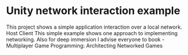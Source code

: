 # Unity network interaction example
This project shows a simple application interaction over a local network. Host Client
This simple example shows one approach to implementing networking.
Also for deep immersion I advise everyone to book - 	Multiplayer Game Programming: Architecting Networked Games
